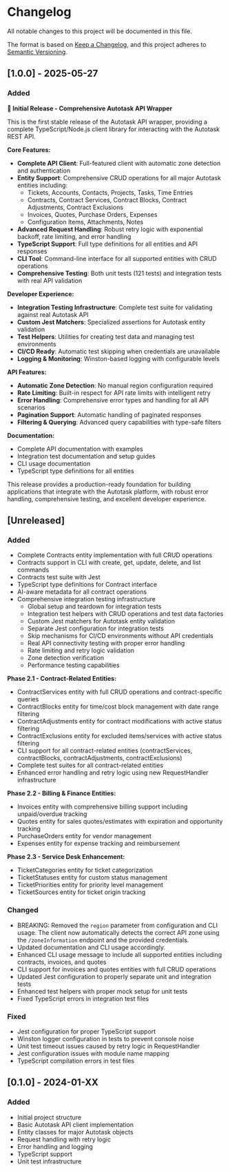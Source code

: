 # Changelog

All notable changes to this project will be documented in this file.

The format is based on [Keep a Changelog](https://keepachangelog.com/en/1.0.0/), and this project adheres to [Semantic Versioning](https://semver.org/spec/v2.0.0.html).

## [1.0.0] - 2025-05-27

### Added

**🎉 Initial Release - Comprehensive Autotask API Wrapper**

This is the first stable release of the Autotask API wrapper, providing a complete TypeScript/Node.js client library for interacting with the Autotask REST API.

**Core Features:**

- **Complete API Client**: Full-featured client with automatic zone detection and authentication
- **Entity Support**: Comprehensive CRUD operations for all major Autotask entities including:
  - Tickets, Accounts, Contacts, Projects, Tasks, Time Entries
  - Contracts, Contract Services, Contract Blocks, Contract Adjustments, Contract Exclusions
  - Invoices, Quotes, Purchase Orders, Expenses
  - Configuration Items, Attachments, Notes
- **Advanced Request Handling**: Robust retry logic with exponential backoff, rate limiting, and error handling
- **TypeScript Support**: Full type definitions for all entities and API responses
- **CLI Tool**: Command-line interface for all supported entities with CRUD operations
- **Comprehensive Testing**: Both unit tests (121 tests) and integration tests with real API validation

**Developer Experience:**

- **Integration Testing Infrastructure**: Complete test suite for validating against real Autotask API
- **Custom Jest Matchers**: Specialized assertions for Autotask entity validation
- **Test Helpers**: Utilities for creating test data and managing test environments
- **CI/CD Ready**: Automatic test skipping when credentials are unavailable
- **Logging & Monitoring**: Winston-based logging with configurable levels

**API Features:**

- **Automatic Zone Detection**: No manual region configuration required
- **Rate Limiting**: Built-in respect for API rate limits with intelligent retry
- **Error Handling**: Comprehensive error types and handling for all API scenarios
- **Pagination Support**: Automatic handling of paginated responses
- **Filtering & Querying**: Advanced query capabilities with type-safe filters

**Documentation:**

- Complete API documentation with examples
- Integration test documentation and setup guides
- CLI usage documentation
- TypeScript type definitions for all entities

This release provides a production-ready foundation for building applications that integrate with the Autotask platform, with robust error handling, comprehensive testing, and excellent developer experience.

## [Unreleased]

### Added

- Complete Contracts entity implementation with full CRUD operations
- Contracts support in CLI with create, get, update, delete, and list commands
- Contracts test suite with Jest
- TypeScript type definitions for Contract interface
- AI-aware metadata for all contract operations
- Comprehensive integration testing infrastructure
  - Global setup and teardown for integration tests
  - Integration test helpers with CRUD operations and test data factories
  - Custom Jest matchers for Autotask entity validation
  - Separate Jest configuration for integration tests
  - Skip mechanisms for CI/CD environments without API credentials
  - Real API connectivity testing with proper error handling
  - Rate limiting and retry logic validation
  - Zone detection verification
  - Performance testing capabilities

**Phase 2.1 - Contract-Related Entities:**

- ContractServices entity with full CRUD operations and contract-specific queries
- ContractBlocks entity for time/cost block management with date range filtering
- ContractAdjustments entity for contract modifications with active status filtering
- ContractExclusions entity for excluded items/services with active status filtering
- CLI support for all contract-related entities (contractServices, contractBlocks, contractAdjustments, contractExclusions)
- Complete test suites for all contract-related entities
- Enhanced error handling and retry logic using new RequestHandler infrastructure

**Phase 2.2 - Billing & Finance Entities:**

- Invoices entity with comprehensive billing support including unpaid/overdue tracking
- Quotes entity for sales quotes/estimates with expiration and opportunity tracking
- PurchaseOrders entity for vendor management
- Expenses entity for expense tracking and reimbursement

**Phase 2.3 - Service Desk Enhancement:**

- TicketCategories entity for ticket categorization
- TicketStatuses entity for custom status management
- TicketPriorities entity for priority level management
- TicketSources entity for ticket origin tracking

### Changed

- BREAKING: Removed the `region` parameter from configuration and CLI usage. The client now automatically detects the correct API zone using the `/zoneInformation` endpoint and the provided credentials.
- Updated documentation and CLI usage accordingly.
- Enhanced CLI usage message to include all supported entities including contracts, invoices, and quotes
- CLI support for invoices and quotes entities with full CRUD operations
- Updated Jest configuration to properly separate unit and integration tests
- Enhanced test helpers with proper mock setup for unit tests
- Fixed TypeScript errors in integration test files

### Fixed

- Jest configuration for proper TypeScript support
- Winston logger configuration in tests to prevent console noise
- Unit test timeout issues caused by retry logic in RequestHandler
- Jest configuration issues with module name mapping
- TypeScript compilation errors in test files

## [0.1.0] - 2024-01-XX

### Added

- Initial project structure
- Basic Autotask API client implementation
- Entity classes for major Autotask objects
- Request handling with retry logic
- Error handling and logging
- TypeScript support
- Unit test infrastructure
